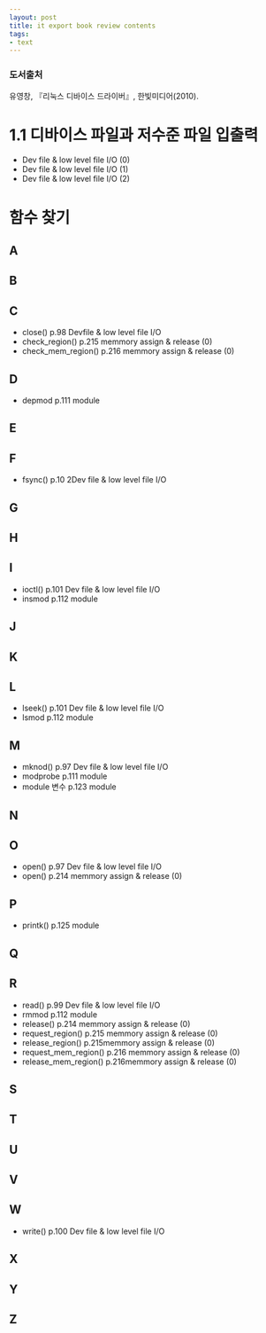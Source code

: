 ```yaml
---
layout: post
title: it export book review contents
tags: 
- text
---
```


### 도서출처
유영창, 『리눅스 디바이스 드라이버』, 한빛미디어(2010).

# 1.1 디바이스 파일과 저수준 파일 입출력

- Dev file & low level file I/O (0)
- Dev file & low level file I/O (1)
- Dev file & low level file I/O (2)



# 함수 찾기
## A
## B
## C
 - close() p.98 Devfile & low level file I/O 
 - check_region() p.215 memmory assign & release (0)
 - check_mem_region() p.216 memmory assign & release (0)
## D
 - depmod p.111 module
## E
## F
 - fsync() p.10 2Dev file & low level file I/O 
## G
## H
## I
 - ioctl() p.101 Dev file & low level file I/O 
 - insmod p.112 module
## J
## K
## L
 - lseek() p.101 Dev file & low level file I/O 
 - lsmod p.112 module
## M
 - mknod() p.97 Dev file & low level file I/O 
 - modprobe p.111 module
 - module 변수 p.123 module
## N
## O
 - open() p.97 Dev file & low level file I/O 
 - open() p.214 memmory assign & release (0)
## P
 - printk() p.125 module
## Q
## R
 - read() p.99 Dev file & low level file I/O 
 - rmmod p.112 module
 - release() p.214 memmory assign & release (0)
 - request_region() p.215 memmory assign & release (0)
 - release_region() p.215memmory assign & release (0)
 - request_mem_region() p.216 memmory assign & release (0)
 - release_mem_region() p.216memmory assign & release (0)
## S
## T
## U
## V
## W
 - write() p.100 Dev file & low level file I/O 
## X
## Y
## Z